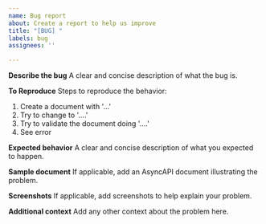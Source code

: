 ```yaml
---
name: Bug report
about: Create a report to help us improve
title: "[BUG] "
labels: bug
assignees: ''

---
```


**Describe the bug**
A clear and concise description of what the bug is.

**To Reproduce**
Steps to reproduce the behavior:
1. Create a document with '...'
2. Try to change to '....'
3. Try to validate the document doing '....'
4. See error

**Expected behavior**
A clear and concise description of what you expected to happen.

**Sample document**
If applicable, add an AsyncAPI document illustrating the problem.

**Screenshots**
If applicable, add screenshots to help explain your problem.

**Additional context**
Add any other context about the problem here.
